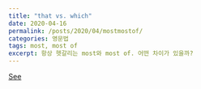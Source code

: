 ```yaml
---
title: "that vs. which"
date: 2020-04-16
permalink: /posts/2020/04/mostmostof/
categories: 영문법
tags: most, most of
excerpt: 항상 헷갈리는 most와 most of. 어떤 차이가 있을까?
--- 
```


[See](https://www.grammar-quizzes.com/article4d.html)

